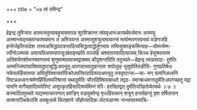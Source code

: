 +++
title = "०७ त्वं तमिन्द्र"

+++

हेइन्द्र तुविजात अस्मत्स्तुत्याबहुभावमापन्न शूरविक्रान्त त्वंववृधानःअत्यर्थंवर्धमानः अस्मयुः अस्मान्त्वद्भक्तान्कामयमानः तं अमित्रयन्तं अस्मासुशत्रुत्वमाचरन्तं मर्त्यम्मरणस्वभावं वज्रेणजहि हन्तेर्जइतिजादेशः तस्यअसिद्धवदत्राभादित्यसिद्धत्वाद्धेर्लुगभावः तमित्युक्तङ्कमित्याह—योमर्त्यम्म- र्त्योनोऽस्माकं अघायतिअघम्पापन्दुःखंवाइच्छति तञ्जहि अश्वाघस्यादित्यात्वम् किञ्च हेसुश्रवस्तम अतिशयेनशोभनश्रवणस्त्वं शृणुष्वश्रावयास्मद्वाक्यम् कीदृशन्तदिति तदुच्यते—हेइन्द्र त्वत्प्रसादा- द्दुर्मतिः अस्मज्जिघांसाविषयादुष्टाबुद्धिःअपभूतु अपगताभवतुछान्दसः शपोलुक् भूसुवोस्तिङीति- गुणप्रतिषेधः नकेवलंहिंसारूपा अपितुविश्वासर्वापिक्रोधपरिवादादिरूपाअपभूतु तत्रदृष्टान्तः—या- मन् यामनिअध्वनि रिष्टन्नअध्वनःश्रमेणहिंसितम्परिश्रान्तं यथादुर्मतिः चौरादिविषयाबाधते तद्वद- स्मान्बाधमानादुर्मतिःअपगच्छतु यद्वा यामनि मार्गेयज्ञादिरूपेरिष्टं असुरकृतहिंसादिरूपंविघ्नं परि- हरसितद्वत् दुर्मतिःपरिहर्तव्येत्यर्थः ॥ ७ ॥कस्मादिदमुच्यते यद्यस्मात्कारणात् हवज्रिन् वज्रयुक्तेन्द्र मृधःहिंसकान् शत्रून् हन्तवेहन्तुं वृषा वर्षितासन् कामानाञ्चिकेतसि अवबुध्यसे कितज्ञाने जौहोत्यादिकः लेट्यडागमः नाभ्यस्तस्याचि-